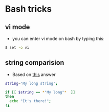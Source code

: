 # Bash tricks

## vi mode

* you can enter vi mode on bash by typing this:

```sh
$ set -o vi
```
## string comparision

* Based on [this](http://stackoverflow.com/a/229606/4921402) answer

```sh
string='My long string';

if [[ $string == *"My long"*  ]]
then
  echo "It's there!";
fi
```
